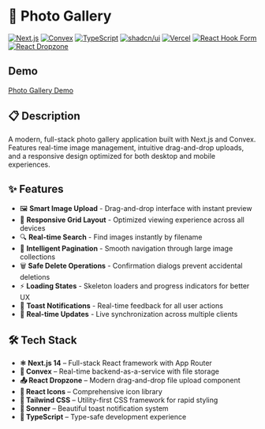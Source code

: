 # 📸 Photo Gallery

[![Next.js](https://img.shields.io/badge/Next.js-14-black?logo=next.js)](https://nextjs.org/)
[![Convex](https://img.shields.io/badge/Convex-Backend-orange)](https://convex.dev/)
[![TypeScript](https://img.shields.io/badge/TypeScript-5-blue?logo=typescript)](https://www.typescriptlang.org/)
[![shadcn/ui](https://img.shields.io/badge/shadcn/ui-UI-000000?logo=shadcnui)](https://ui.shadcn.com/)
[![Vercel](https://img.shields.io/badge/Vercel-Deployment-000000?logo=vercel)](https://vercel.com/)
[![React Hook Form](https://img.shields.io/badge/React_Hook_Form-Forms-EC5990?logo=reacthookform)](https://react-hook-form.com/)
[![React Dropzone](https://img.shields.io/badge/React_Dropzone-Upload-61DAFB?logo=react)](https://react-dropzone.js.org/)

## Demo

[Photo Gallery Demo](https://github.com/user-attachments/assets/30ff4d26-48ea-4616-927e-c1751f919f53)


## 📋 Description

A modern, full-stack photo gallery application built with Next.js and Convex. Features real-time image management, intuitive drag-and-drop uploads, and a responsive design optimized for both desktop and mobile experiences.

## ✨ Features

- 🖼️ **Smart Image Upload** - Drag-and-drop interface with instant preview
- 📱 **Responsive Grid Layout** - Optimized viewing experience across all devices  
- 🔍 **Real-time Search** - Find images instantly by filename
- 📄 **Intelligent Pagination** - Smooth navigation through large image collections
- 🗑️ **Safe Delete Operations** - Confirmation dialogs prevent accidental deletions
- ⚡ **Loading States** - Skeleton loaders and progress indicators for better UX
- 🔔 **Toast Notifications** - Real-time feedback for all user actions
- 🚀 **Real-time Updates** - Live synchronization across multiple clients

## 🛠️ Tech Stack

- **⚛️ Next.js 14** – Full-stack React framework with App Router
- **🔄 Convex** – Real-time backend-as-a-service with file storage
- **📤 React Dropzone** – Modern drag-and-drop file upload component
- **🎨 React Icons** – Comprehensive icon library
- **💨 Tailwind CSS** – Utility-first CSS framework for rapid styling
- **🍞 Sonner** – Beautiful toast notification system
- **📝 TypeScript** – Type-safe development experience

